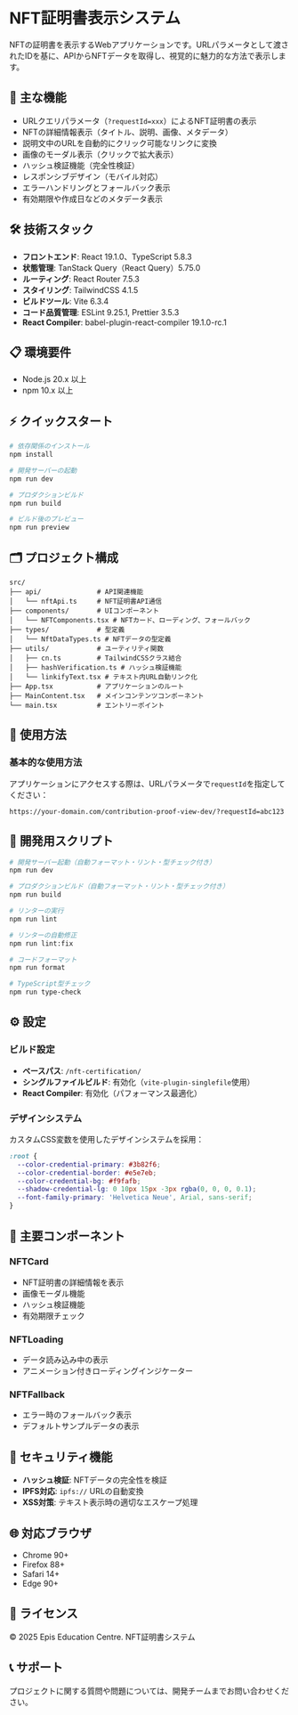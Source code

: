 # NFT証明書表示システム

NFTの証明書を表示するWebアプリケーションです。URLパラメータとして渡されたIDを基に、APIからNFTデータを取得し、視覚的に魅力的な方法で表示します。

## 🚀 主な機能

- URLクエリパラメータ（`?requestId=xxx`）によるNFT証明書の表示
- NFTの詳細情報表示（タイトル、説明、画像、メタデータ）
- 説明文中のURLを自動的にクリック可能なリンクに変換
- 画像のモーダル表示（クリックで拡大表示）
- ハッシュ検証機能（完全性検証）
- レスポンシブデザイン（モバイル対応）
- エラーハンドリングとフォールバック表示
- 有効期限や作成日などのメタデータ表示

## 🛠 技術スタック

- **フロントエンド**: React 19.1.0、TypeScript 5.8.3
- **状態管理**: TanStack Query（React Query）5.75.0
- **ルーティング**: React Router 7.5.3
- **スタイリング**: TailwindCSS 4.1.5
- **ビルドツール**: Vite 6.3.4
- **コード品質管理**: ESLint 9.25.1, Prettier 3.5.3
- **React Compiler**: babel-plugin-react-compiler 19.1.0-rc.1

## 📋 環境要件

- Node.js 20.x 以上
- npm 10.x 以上

## ⚡ クイックスタート

```bash
# 依存関係のインストール
npm install

# 開発サーバーの起動
npm run dev

# プロダクションビルド
npm run build

# ビルド後のプレビュー
npm run preview
```

## 🗂 プロジェクト構成

```
src/
├── api/              # API関連機能
│   └── nftApi.ts     # NFT証明書API通信
├── components/       # UIコンポーネント
│   └── NFTComponents.tsx # NFTカード、ローディング、フォールバック
├── types/            # 型定義
│   └── NftDataTypes.ts # NFTデータの型定義
├── utils/            # ユーティリティ関数
│   ├── cn.ts         # TailwindCSSクラス結合
│   ├── hashVerification.ts # ハッシュ検証機能
│   └── linkifyText.tsx # テキスト内URL自動リンク化
├── App.tsx           # アプリケーションのルート
├── MainContent.tsx   # メインコンテンツコンポーネント
└── main.tsx          # エントリーポイント
```

## 📖 使用方法

### 基本的な使用方法

アプリケーションにアクセスする際は、URLパラメータで`requestId`を指定してください：

```
https://your-domain.com/contribution-proof-view-dev/?requestId=abc123
```

## 🔧 開発用スクリプト

```bash
# 開発サーバー起動（自動フォーマット・リント・型チェック付き）
npm run dev

# プロダクションビルド（自動フォーマット・リント・型チェック付き）
npm run build

# リンターの実行
npm run lint

# リンターの自動修正
npm run lint:fix

# コードフォーマット
npm run format

# TypeScript型チェック
npm run type-check
```

## ⚙️ 設定

### ビルド設定

- **ベースパス**: `/nft-certification/`
- **シングルファイルビルド**: 有効化（`vite-plugin-singlefile`使用）
- **React Compiler**: 有効化（パフォーマンス最適化）

### デザインシステム

カスタムCSS変数を使用したデザインシステムを採用：

```css
:root {
  --color-credential-primary: #3b82f6;
  --color-credential-border: #e5e7eb;
  --color-credential-bg: #f9fafb;
  --shadow-credential-lg: 0 10px 15px -3px rgba(0, 0, 0, 0.1);
  --font-family-primary: 'Helvetica Neue', Arial, sans-serif;
}
```

## 🧪 主要コンポーネント

### NFTCard

- NFT証明書の詳細情報を表示
- 画像モーダル機能
- ハッシュ検証機能
- 有効期限チェック

### NFTLoading

- データ読み込み中の表示
- アニメーション付きローディングインジケーター

### NFTFallback

- エラー時のフォールバック表示
- デフォルトサンプルデータの表示

## 🔐 セキュリティ機能

- **ハッシュ検証**: NFTデータの完全性を検証
- **IPFS対応**: `ipfs://` URLの自動変換
- **XSS対策**: テキスト表示時の適切なエスケープ処理

## 🌐 対応ブラウザ

- Chrome 90+
- Firefox 88+
- Safari 14+
- Edge 90+

## 📝 ライセンス

© 2025 Epis Education Centre. NFT証明書システム

## 📞 サポート

プロジェクトに関する質問や問題については、開発チームまでお問い合わせください。
